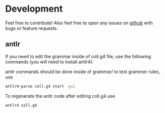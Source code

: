 # Development
Feel free to contribute! Also feel free to open any issues on [github](https://github.com/Jetison333/SPADE) with bugs or feature requests.


## antlr
If you need to edit the grammar inside of coll.g4 file, use the following commands (you will need to install antlr4):

antlr commands should be done inside of grammar/
to test grammer rules, use

```bash
antlr4-parse coll.g4 start -gui
```

To regenerate the antlr code after editing coll.g4 use
```bash
antlr4 coll.g4
```